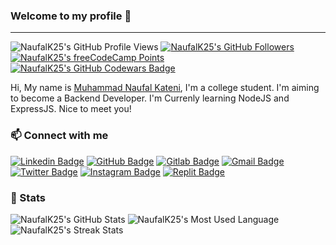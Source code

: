 ### Welcome to my profile 👋

---

<!-- Badges -->

![NaufalK25's GitHub Profile Views](https://komarev.com/ghpvc/?username=NaufalK25)
[![NaufalK25's GitHub Followers](https://img.shields.io/github/followers/NaufalK25?label=Followers&style=social)](https://github.com/NaufalK25?tab=followers)
[![NaufalK25's freeCodeCamp Points](https://img.shields.io/freecodecamp/points/naufalk?label=Points&style=social&logo=freecodecamp)](https://www.freecodecamp.org/NaufalK)
[![NaufalK25's GitHub Codewars Badge](https://www.codewars.com/users/NaufalK/badges/micro)](https://www.codewars.com/users/NaufalK)

<!-- Summary -->

Hi, My name is [Muhammad Naufal Kateni](https://muhammad-naufal-kateni.herokuapp.com/), I'm a college student. I'm aiming to become a Backend Developer. I'm Currenly learning NodeJS and ExpressJS. Nice to meet you!

<!-- Contacts -->

### 📫 Connect with me

[![Linkedin Badge](https://img.shields.io/badge/-Muhammad%20Naufal%20Kateni-0072b1?style=flat&logo=linkedin)](https://www.linkedin.com/in/muhammad-naufal-kateni-10065420a//)
[![GitHub Badge](https://img.shields.io/badge/-NaufalK25-0d1117?style=flat&logo=github)](https://github.com/NaufalK25)
[![Gitlab Badge](https://img.shields.io/badge/-NaufalK25-292961?style=flat&logo=gitlab)](https://gitlab.com/NaufalK25)
[![Gmail Badge](https://img.shields.io/badge/-naufalkateni2001@gmail.com-c14438?style=flat&logo=gmail&logoColor=white)](mailto:naufalkateni2001@gmail.com)
[![Twitter Badge](https://img.shields.io/badge/-NaufalK2511-1d9bf0?style=flat&logo=twitter&logoColor=white)](https://twitter.com/NaufalK2511)
[![Instagram Badge](https://img.shields.io/badge/-naufalkateni-bf3a96?style=flat&logo=instagram&logoColor=white)](https://www.instagram.com/naufalkateni/)
[![Replit Badge](https://img.shields.io/badge/-@NaufalK25-1c2333?style=flat&logo=replit)](https://replit.com/@NaufalK25)

<!-- Stats -->

### 📃 Stats

<!-- Stats from https://github-readme-stats.vercel.app -->

![NaufalK25's GitHub Stats](https://github-readme-stats.vercel.app/api?username=NaufalK25&show_icons=true&hide_border=true&include_all_commits=true&theme=react&custom_title=NaufalK25's%20GitHub%20Stats)
![NaufalK25's Most Used Language](https://github-readme-stats.vercel.app/api/top-langs/?username=NaufalK25&theme=react&show_icons=true&layout=compact&hide_border=true&langs_count=8&custom_title=NaufalK25's%20Most%20Used%20Languages)
![NaufalK25's Streak Stats](https://github-readme-streak-stats.herokuapp.com?user=NaufalK25&theme=react&hide_border=true&date_format=j%20M%5B%20Y%5D)

<!-- Stats from GitHub -->
<!-- ![Naufal's GitHub Stats](https://github-readme-stats.vercel.app/api?username=NaufalK25&theme=dark&show_icons=true&hide_border=false)
![Naufal's Most Used Language](https://github-readme-stats.vercel.app/api/top-langs/?username=NaufalK25&theme=dark&show_icons=true&layout=compact) -->

<!-- Credits -->
<!-- ###  💖 Credits
- [@badges](https://github.com/badges/shields)
- [@anuraghazra](https://github.com/anuraghazra/github-readme-stats)
- [@DenverCoder1](https://github.com/denvercoder1/github-readme-streak-stats) -->
